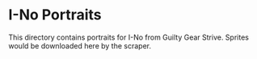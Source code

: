 # I-No Portraits

This directory contains portraits for I-No from Guilty Gear Strive.
Sprites would be downloaded here by the scraper.

